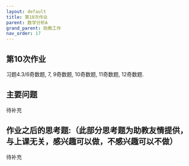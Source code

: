 ```yaml
---
layout: default
title: 第10次作业
parent: 数学分析A
grand_parent: 助教工作
nav_order: 17
---
```


## 第10次作业

习题4.3/6奇数题, 7, 9奇数题, 10奇数题, 11奇数题, 12奇数题.

## 主要问题

待补充

## 作业之后的思考题:（此部分思考题为助教友情提供，与上课无关，感兴趣可以做，不感兴趣可以不做）

待补充